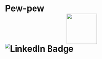 <h1 align="left">Pew-pew 
<div id="header" align="center">
    <img src="https://media2.giphy.com/media/v1.Y2lkPTc5MGI3NjExaDk3aXlkeXVrNmkwYnYydTVndnFuNTBuZTAxNXZyNnNpbjhybmNjYSZlcD12MV9pbnRlcm5hbF9naWZfYnlfaWQmY3Q9Zw/dIPPDbAZL47yzt3GEi/giphy.gif" width="100"/>
</div>
<div id="badges
    <a href="https://www.linkedin.com/">
        <img src="https://img.shields.io/badge/LinkedIn-blue?style=for-the-badge&logo=linkedin&logoColor=white" alt="LinkedIn Badge"/>
    </a>
</div>
    
  

